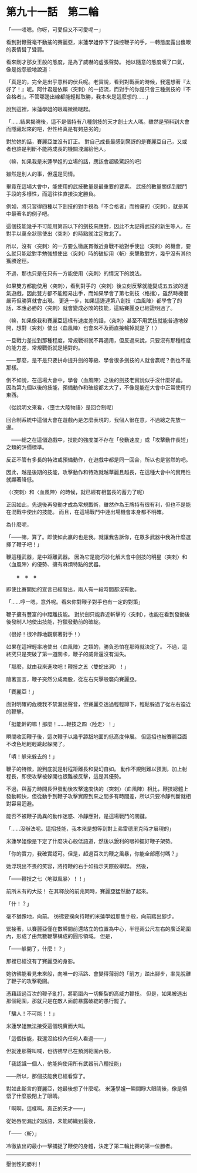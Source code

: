 # 第九十一話　第二輪

「――唔嗯。你呀，可愛但又不可愛呢ー」

看到對鞭聲毫不動搖的賽麗亞，米蓮學姐停下了操控鞭子的手，一轉態度露出傻眼的表情聳了聳肩。

看來剛才那女王般的態度，是為了威嚇的虛張聲勢。
她以隨意的態度嘆了口氣，像是抱怨般地說道：

「真是的，完全是出乎意料的伏兵呢。老實說，看到對戰表的時候，我還想著『太好了！』呢。阿什君是依賴〈突刺〉的一招流，而對手的你是只會三種劍技的『不合格者』。不管哪邊出線都能輕鬆取勝，我本來是這麼想的……」

說到這裡，米蓮學姐的眼睛微微瞇起。

「……結果揭曉後，這不是個持有八種劍技的天才劍士大人嗎。雖然是預料到大會而隱藏起來的吧，但性格真是有夠惡劣的」

對於她的話，賽麗亞並沒有訂正。
對自己成長最感到驚訝的是賽麗亞自己，又或者也許是判斷不能將成長的機關洩漏給他人。

（嘛，如果我是米蓮學姐的立場的話，應該會超級驚訝的吧）

雖然是別人的事，但還是同情。

畢竟在這場大會中，能使用的武技數量是最重要的要素。
武技的數量關係到戰鬥手段的多樣性，而這往往直接決定勝負。

例如，將只習得四種以下劍技的對手視為「不合格者」而捨棄的〈突刺〉，就是其中最著名的例子吧。

這個技能幾乎不可能用第四以下的劍技來應對，因此不太記得武技的新生等人，在對手以萬全狀態使出〈突刺〉的時點就注定敗北了。

所以，沒有〈突刺〉的一方要么徹底貫徹近身戰不給對手使出〈突刺〉的機會，要么就只能趁對手勉強想使出〈突刺〉時的破綻用〈斬〉來擊敗對方，幾乎沒有其他獲勝途徑。

不過，那也只是在只有一方能使用〈突刺〉的情況下的說法。

如果雙方都能使用〈突刺〉，看到對手的〈突刺〉後立刻反擊就能變成五五波的運氣遊戲，因此雙方都不能輕易出手，而如果學會了第七劍技〈格擋〉，雖然時機很嚴苛但勝算就會出現。
更進一步，如果這邊連第八劍技〈血風陣〉都學會了的話，本應必勝的〈突刺〉就會變成必敗的技能，這點賽麗亞已經證明過了。

（嘛，如果像我和賽麗亞這樣有速度差的話，〈突刺〉甚至不用武技就能普通地躲開，想對〈突刺〉使出〈血風陣〉也會來不及而直接輸掉就是了！）

一旦戰力差拉到那種程度，常規戰術就不再適用，但反過來說，只要沒有那種程度的能力差，常規戰術就是絕對的。

――那麼，是不是只要拼命提升劍的等級、學會很多劍技的人就會贏呢？倒也不是那樣。

倒不如說，在這場大會中，學會〈血風陣〉之後的劍技老實說似乎沒什麼好處。
因為第九個以後的技能，預備動作和破綻都太大了，不像是能在大會中正常使用的東西。

（從說明文來看，〈墮世大陸物語〉是回合制呢）

回合制系統中這個大會在遊戲內是怎麼表現的，我個人很在意，不過總之先放一邊。

　――總之在這個遊戲中，技能的強度並不存在「發動速度」或「攻擊動作長短」之類的評價標準。

反正不管有多長的特效或預備動作，在遊戲中都是同一回合，所以也是當然的吧。

因此，越是後期的技能，攻擊動作和特效就越華麗且越長，在這種大會中的實用性就顯著降低。

（〈突刺〉和〈血風陣〉的時候，就已經有相當長的蓄力了呢）

正因如此，先退後再發動才成為常規戰術，雖然作為王牌持有很有利，但也不是能在混戰中使出的技能。
而且，在這場戰鬥中連出場機會本身都不明確。

為什麼呢，

「――嘛，算了。即使如此贏的也是我。就讓我告訴你，在眾多武器中我為什麼選擇了鞭子吧！」

鞭這種武器，是中距離武器。
因為它是能巧妙化解大會中劍技的明星〈突刺〉和〈血風陣〉的優勢、擁有麻煩特點的武器。

　　※　※　※

即使比賽開始的宣言已經發出，兩人有一段時間都沒有動。

「……哼ー嗯，意外呢。看來你對鞭子對手也有一定的對策」

鞭子擁有豐富的中距離技能。
對於劍只能靠近斬擊的〈突刺〉，也能在看到發動後後發制人地使出技能，狩獵發動前的破綻。

（很好！很冷靜地觀察著對手！）

如果在這裡輕率地使出〈血風陣〉之類的，勝負恐怕在那時就決定了。
不過，這終究只是突破了第一道關卡，鞭子的威脅還沒有消失。

「那麼，就由我來進攻吧！鞭技之五〈雙蛇出洞〉！」

隨著宣言，鞭子突然分成兩股，從左右夾擊般襲向賽麗亞。

「賽麗亞！」

面對明確的危機我不禁漏出聲音，但賽麗亞透過輕輕蹲下，輕鬆躲過了從左右迫近的鞭擊。

「挺能幹的嘛！那麼！……鞭技之四〈陸走〉！」

瞬間收回鞭子後，這次鞭子以幾乎舔舐地面的低高度伸展。
但這招也被賽麗亞面不改色地輕輕跳起躲開了。

「嘖！躲來躲去的！」

鞭子的特徵，說到底就是射程距離長和變幻自如。
動作不規則難以預測，加上射程長，即使攻擊被躲開也很難被反擊，這是其優勢。

不過，與蓄力時間長但發動後攻擊速度快的〈突刺〉〈血風陣〉相比，鞭技總體上發動較快，但從動手到鞭子攻擊實際到來之間多有時間差，所以只要冷靜判斷就相對容易迴避。

能否不被鞭子詭異的動作迷惑、冷靜應對，是這場戰鬥的關鍵。

「……沒辦法呢。這招技能，我本來是想等到對上弗雷德里克時才展現的」

米蓮學姐像是下定了什麼決心般低語道，然後以銳利的眼神擺好鞭子架勢。

「你的實力，我確實認可。但是，超過百次的鞭之風暴，你能全部應付嗎？」

她浮現出不畏的笑容，將持鞭的右手如指示天際般舉起。
然後，

「――鞭技之七〈地獄風暴〉！！」

前所未有的大技！
在其釋放的前兆同時，賽麗亞猛然動了起來。

「什！？」

毫不猶豫地，向前。
彷彿要撲向持鞭的米蓮學姐那隻手般，向前踏出腳步。

緊接著，以賽麗亞僅在數瞬間前還站立的位置為中心，半徑兩公尺左右的廣泛範圍內，形成了由無數鞭擊構成的圓形領域。
但是，

「――躲開了，什麼！？」

那裡已經沒有了賽麗亞的身影。

她彷彿能看見未來般，向唯一的活路、會變得薄弱的「前方」踏出腳步，率先脫離了鞭子的攻擊範圍。

憑藉超過百次的鞭子亂打，將範圍內一切撕裂的高威力鞭技。
但是，如果被逃出那個範圍，那就只是在敵人面前暴露破綻的愚行罷了。

「騙人！不可能！！」

米蓮學姐無法接受這個現實而大叫。

「這個技能，我還沒給校內任何人看過――」

但就連那聲叫喊，也彷彿早已在預測範圍內般，

「我認識一個人，他能夠使用所有武器前八種技能」

――所以，那個技能我已經看穿了。

對如此斷言的賽麗亞，她最後想了什麼呢。
米蓮學姐一瞬間睜大眼睛後，像是領悟了什麼般閉上了眼睛。

「啊啊，這樣啊。真正的天才――」

從她唇間漏出的話語，未能紡織到最後，

「――〈斬〉」

冷徹放出的最小一擊捕捉了鞭使的身體，決定了第二輪比賽的第一位勝者。

---

壓倒性的勝利！
